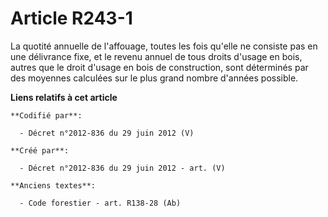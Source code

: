 # Article R243-1

La quotité annuelle de l'affouage, toutes les fois qu'elle ne consiste pas en une délivrance fixe, et le revenu annuel de
tous droits d'usage en bois, autres que le droit d'usage en bois de construction, sont déterminés par des moyennes calculées
sur le plus grand nombre d'années possible.

**Liens relatifs à cet article**

	**Codifié par**:

	  - Décret n°2012-836 du 29 juin 2012 (V)

	**Créé par**:

	  - Décret n°2012-836 du 29 juin 2012 - art. (V)

	**Anciens textes**:

	  - Code forestier - art. R138-28 (Ab)
